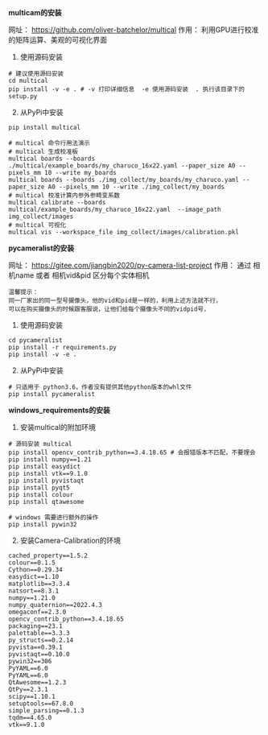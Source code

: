 **multicam的安装**

网址： https://github.com/oliver-batchelor/multical
作用： 利用GPU进行校准的矩阵运算、美观的可视化界面

1. 使用源码安装
```shell
# 建议使用源码安装
cd multical
pip install -v -e . # -v 打印详细信息  -e 使用源码安装  . 执行该目录下的setup.py
```
2. 从PyPi中安装
```shell
pip install multical

# multical 命令行用法演示
# multical 生成校准板 
multical boards --boards ./multical/example_boards/my_charuco_16x22.yaml --paper_size A0 --pixels_mm 10 --write my_boards
multical boards --boards ./img_collect/my_boards/my_charuco.yaml --paper_size A0 --pixels_mm 10 --write ./img_collect/my_boards
# multical 校准计算内参外参畸变系数
multical calibrate --boards multical/example_boards/my_charuco_16x22.yaml  --image_path img_collect/images
# multical 可视化
multical vis --workspace_file img_collect/images/calibration.pkl
```

**pycameralist的安装**

网址： https://gitee.com/jiangbin2020/py-camera-list-project
作用： 通过 相机name 或者 相机vid&pid 区分每个实体相机
```
温馨提示：
同一厂家出的同一型号摄像头，他的vid和pid是一样的，利用上述方法就不行，
可以在购买摄像头的时候跟客服说，让他们给每个摄像头不同的vidpid号，
```

1. 使用源码安装
```shell
cd pycameralist
pip install -r requirements.py
pip install -v -e .
```
2. 从PyPi中安装
```shell
# 只适用于 python3.6，作者没有提供其他python版本的whl文件
pip install pycameralist
```

**windows_requirements的安装**

1. 安装multical的附加环境
```
# 源码安装 multical
pip install opencv_contrib_python==3.4.18.65 # 会报错版本不匹配，不要理会
pip install numpy==1.21
pip install easydict
pip install vtk==9.1.0
pip install pyvistaqt
pip install pyqt5
pip install colour
pip install qtawesome

# windows 需要进行额外的操作
pip install pywin32
```
2. 安装Camera-Calibration的环境
```
cached_property==1.5.2
colour==0.1.5
Cython==0.29.34
easydict==1.10
matplotlib==3.3.4
natsort==8.3.1
numpy==1.21.0
numpy_quaternion==2022.4.3
omegaconf==2.3.0
opencv_contrib_python==3.4.18.65
packaging==23.1
palettable==3.3.3
py_structs==0.2.14
pyvista==0.39.1
pyvistaqt==0.10.0
pywin32==306
PyYAML==6.0
PyYAML==6.0
QtAwesome==1.2.3
QtPy==2.3.1
scipy==1.10.1
setuptools==67.8.0
simple_parsing==0.1.3
tqdm==4.65.0
vtk==9.1.0
```

